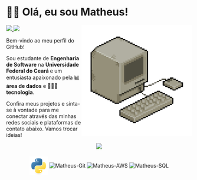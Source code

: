<h1>👋🏻 Olá, eu sou Matheus!</h1>

<img src= "https://github.com/matheuszpher/matheuszpher/blob/main/pc.png" min-width="400px" max-width="300px" width="300px" align="right" alt="Computador ">

<div>
  <a href="mailto:matheus.amj003@gmail.com">
    <img src="https://img.shields.io/badge/-Gmail-%23333?style=for-the-badge&logo=gmail&logoColor=white" target="_blank">
  </a>
  <a href="https://www.linkedin.com/in/matheus-rodrigues-aa4016237" target="_blank">
    <img src="https://img.shields.io/badge/-LinkedIn-%230077B5?style=for-the-badge&logo=linkedin&logoColor=white" target="_blank">
  </a>
</div>

<p>Bem-vindo ao meu perfil do GitHub!</p>

<p>Sou estudante de <strong>Engenharia de Software</strong> na <strong>Universidade Federal do Ceará </strong> e um entusiasta apaixonado pela <strong> 📊 área de dados</strong> e <strong> 👨🏻‍💻 tecnologia</strong>.</p>

<p>Confira meus projetos e sinta-se à vontade para me conectar através das minhas redes sociais e plataformas de contato abaixo. Vamos trocar ideias!</p>

<div align="center">

<div>
  <picture>
    <source
      srcset="https://github-readme-stats.vercel.app/api?username=matheuszpher&show_icons=true&theme=dark"
      media="(prefers-color-scheme: merko)"
    />
    <source
      srcset="https://github-readme-stats.vercel.app/api?username=matheuszpher&show_icons=true"
      media="(prefers-color-scheme: light), (prefers-color-scheme: no-preference)"
    />
    <img src="https://github-readme-stats.vercel.app/api?username=matheuszpher&show_icons=true" />
  </picture>
</div>

<div style="display: inline_block; text-align: center;"><br>
  <img align="center" alt="Matheus-Python" height="50" width="50" src="https://raw.githubusercontent.com/devicons/devicon/master/icons/python/python-original.svg">
  <img align="center" alt="Matheus-Git" height="50" width="50" src="https://cdn.jsdelivr.net/gh/devicons/devicon/icons/git/git-plain.svg">
  <img align="center" alt="Matheus-AWS" height="50" width="50" src="https://cdn.jsdelivr.net/gh/devicons/devicon@latest/icons/amazonwebservices/amazonwebservices-original-wordmark.svg">
  <img align="center" alt="Matheus-SQL" height="50" width="50" src="https://cdn.jsdelivr.net/gh/devicons/devicon@latest/icons/azuresqldatabase/azuresqldatabase-original.svg">
</div>

<p></p>


</div>
